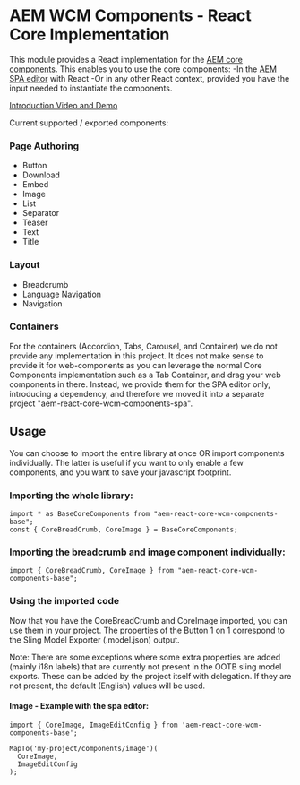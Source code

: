 # AEM WCM Components - React Core Implementation

This module provides a React implementation for the [AEM core components](https://www.aemcomponents.dev/).
This enables you to use the core components:
-In
the [AEM SPA editor](https://docs.adobe.com/content/help/en/experience-manager-64/developing/headless/spas/spa-overview.html)
with React
-Or in any other React context, provided you have the input needed to instantiate the components.

[Introduction Video and Demo](https://www.youtube.com/watch?v=9759AhM7fAc)

Current supported / exported components:

### Page Authoring

- Button
- Download
- Embed
- Image
- List
- Separator
- Teaser
- Text
- Title

### Layout

- Breadcrumb
- Language Navigation
- Navigation

### Containers

For the containers (Accordion, Tabs, Carousel, and Container) we do not provide any implementation in this project.
It does not make sense to provide it for web-components as you can leverage the normal Core Components implementation
such as a Tab Container, and drag your web components in there.
Instead, we provide them for the SPA editor only, introducing a dependency, and therefore we moved it into a separate
project "aem-react-core-wcm-components-spa".

## Usage

You can choose to import the entire library at once OR import components individually.
The latter is useful if you want to only enable a few components, and you want to save your javascript footprint.

### Importing the whole library:

```
import * as BaseCoreComponents from "aem-react-core-wcm-components-base";
const { CoreBreadCrumb, CoreImage } = BaseCoreComponents;
```

### Importing the breadcrumb and image component individually:

```
import { CoreBreadCrumb, CoreImage } from "aem-react-core-wcm-components-base";
```

### Using the imported code

Now that you have the CoreBreadCrumb and CoreImage imported, you can use them in your project.
The properties of the Button 1 on 1 correspond to the Sling Model Exporter (.model.json) output.

Note: There are some exceptions where some extra properties are added (mainly i18n labels) that are currently not
present in the OOTB sling model exports.
These can be added by the project itself with delegation. If they are not present, the default (English) values will be
used.

#### Image - Example with the spa editor:

```
import { CoreImage, ImageEditConfig } from 'aem-react-core-wcm-components-base';

MapTo('my-project/components/image')(
  CoreImage,
  ImageEditConfig
);
